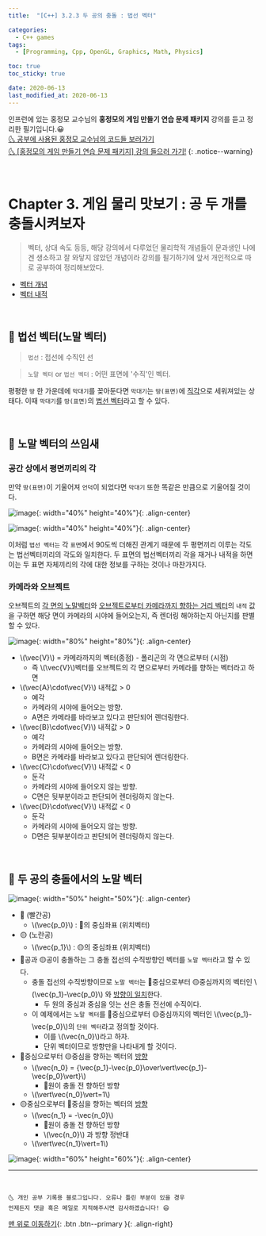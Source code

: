 ```yaml
---
title:  "[C++] 3.2.3 두 공의 충돌 : 법선 벡터" 

categories:
  - C++ games
tags:
  - [Programming, Cpp, OpenGL, Graphics, Math, Physics]

toc: true
toc_sticky: true

date: 2020-06-13
last_modified_at: 2020-06-13
---
```


인프런에 있는 홍정모 교수님의 **홍정모의 게임 만들기 연습 문제 패키지** 강의를 듣고 정리한 필기입니다.😀   
[🌜 공부에 사용된 홍정모 교수님의 코드들 보러가기](https://github.com/jmhong-simulation/GameDevPracticePackage)   
[🌜 [홍정모의 게임 만들기 연습 문제 패키지] 강의 들으러 가기!](https://www.inflearn.com/course/c-2)
{: .notice--warning}

<br>

# Chapter 3. 게임 물리 맛보기 : 공 두 개를 충돌시켜보자

> 벡터, 상대 속도 등등, 해당 강의에서 다루었던 물리학적 개념들이 문과생인 나에겐 생소하고 잘 와닿지 않았던 개념이라 강의를 필기하기에 앞서 개인적으로 따로 공부하여 정리해보았다.

- [벡터 개념](https://ansohxxn.github.io/c++%20games/chapter3-2-1/)
- [벡터 내적](https://ansohxxn.github.io/c++%20games/chapter3-2-2/)

<br>

## 🔔 법선 벡터(노말 벡터)

> `법선` : 접선에 수직인 선

> `노말 벡터` or `법선 벡터` : 어떤 표면에 '수직'인 벡터.

평평한 `땅` 한 가운데에 `막대기`를 꽂아둔다면 `막대기`는 `땅(표면)`에 <u>직각</u>으로 세워져있는 상태다. 이때 `막대기`를 `땅(표면)`의 <u>법선 벡터</u>라고 할 수 있다.

<br>

## 🔔 노말 벡터의 쓰임새 

### 공간 상에서 평면끼리의 각

만약 `땅(표면)`이 기울어져 `언덕`이 되었다면 `막대기` 또한 똑같은 만큼으로 기울어질 것이다. 

![image](https://user-images.githubusercontent.com/42318591/85215557-7153ef00-b3b5-11ea-8d13-2d58fa2fa1c5.png){: width="40%" height="40%"}{: .align-center}

![image](https://user-images.githubusercontent.com/42318591/85215570-98aabc00-b3b5-11ea-82da-3bb2c9b37c3e.png){: width="40%" height="40%"}{: .align-center}

이처럼 `법선 벡터는` 각 `표면`에서 90도씩 더해진 관계기 때문에 두 평면끼리 이루는 각도는 법선벡터끼리의 각도와 일치한다. 두 표면의 법선벡터끼리 각을 재거나 내적을 하면 이는 두 표면 자체끼리의 각에 대한 정보를 구하는 것이나 마찬가지다. 

### 카메라와 오브젝트

오브젝트의 <u>각 면의 노말벡터</u>와 <u>오브젝트로부터 카메라까지 향하는 거리 벡터</u>의 `내적` 값을 구하면 해당 면이 카메라의 시야에 들어오는지, 즉 렌더링 해야하는지 아닌지를 판별할 수 있다. 

![image](https://user-images.githubusercontent.com/42318591/85215831-d230f680-b3b8-11ea-8fcc-6762e02bf979.png){: width="80%" height="80%"}{: .align-center}

- \\(\vec{V}\\) = 카메라까지의 벡터(종점) - 폴리곤의 각 면으로부터 (시점)
    - 즉 \\(\vec{V}\\)벡터를 오브젝트의 각 면으로부터 카메라를 향하는 벡터라고 하면
- \\(\vec{A}\cdot\vec{V}\\) 내적값 > 0 
  - 예각
  - 카메라의 시야에 들어오는 방향.
  - A면은 카메라를 바라보고 있다고 판단되어 렌더링한다.
- \\(\vec{B}\cdot\vec{V}\\) 내적값 > 0 
  - 예각
  - 카메라의 시야에 들어오는 방향.
  - B면은 카메라를 바라보고 있다고 판단되어 렌더링한다.
- \\(\vec{C}\cdot\vec{V}\\) 내적값 < 0
  - 둔각
  - 카메라의 시야에 들어오지 않는 방향. 
  - C면은 뒷부분이라고 판단되어 렌더링하지 않는다.
- \\(\vec{D}\cdot\vec{V}\\) 내적값 < 0
  - 둔각
  - 카메라의 시야에 들어오지 않는 방향. 
  - D면은 뒷부분이라고 판단되어 렌더링하지 않는다.

<br>

## 🔔 두 공의 충돌에서의 노말 벡터

![image](https://user-images.githubusercontent.com/42318591/85216384-e8da4c00-b3be-11ea-8db9-96f0dedb8307.png){: width="50%" height="50%"}{: .align-center}

- 🔴 (빨간공)
  - \\(\vec{p_0}\\) : 🔴의 중심좌표 (위치벡터)
- 🟡 (노란공)
  - \\(\vec{p_1}\\) : 🟡의 중심좌표 (위치벡터)
- 🔴공과 🟡공이 충돌하는 그 충돌 접선의 수직방향인 벡터를 `노말 벡터`라고 할 수 있다.
  - 충돌 접선의 수직방향이므로 `노말 벡터`는 🔴중심으로부터 🟡중심까지의 벡터인 \\(\vec{p_1}-\vec{p_0}\\) 와 <u>방향이 일치</u>한다.
    - 두 원의 중심과 중심을 잇는 선은 충돌 전선에 수직이다.
  - 이 예제에서는 `노말 벡터`를 🔴중심으로부터 🟡중심까지의 벡터인 \\(\vec{p_1}-\vec{p_0}\\)의 `단위 벡터`라고 정의할 것이다.
    - 이를 \\(\vec{n_0}\\)라고 하자.
    - 단위 벡터이므로 방향만을 나타내게 할 것이다.
- 🔴중심으로부터 🟡중심을 향하는 벡터의 <u>방향</u>
  - \\(\vec{n_0} = {\vec{p_1}-\vec{p_0}\over\vert\vec{p_1}-\vec{p_0}\vert}\\)
    - 🔴원이 충돌 전 향하던 방향
  - \\(\vert\vec{n_0}\vert=1\\)
- 🟡중심으로부터 🔴중심을 향하는 벡터의 <u>방향</u> 
  - \\(\vec{n_1} = -\vec{n_0}\\)
    - 🔴원이 충돌 전 향하던 방향
    - \\(\vec{n_0}\\) 과 방향 정반대
  -  \\(\vert\vec{n_1}\vert=1\\)
 
![image](https://user-images.githubusercontent.com/42318591/85216865-d9f69800-b3c4-11ea-9948-55357b1d25df.png){: width="60%" height="60%"}{: .align-center}


***
<br>

    🌜 개인 공부 기록용 블로그입니다. 오류나 틀린 부분이 있을 경우 
    언제든지 댓글 혹은 메일로 지적해주시면 감사하겠습니다! 😄

[맨 위로 이동하기](#){: .btn .btn--primary }{: .align-right}
